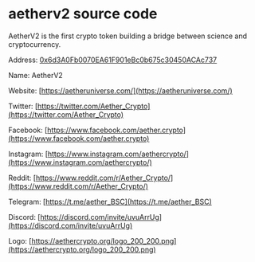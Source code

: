 # aetherv2 source code
AetherV2 is the first crypto token building a bridge between science and cryptocurrency.

Address:  [0x6d3A0Fb0070EA61F901eBc0b675c30450ACAc737](https://bscscan.com/address/0x6d3a0fb0070ea61f901ebc0b675c30450acac737#code)

Name:     AetherV2

Website:  [https://aetheruniverse.com/](https://aetheruniverse.com/)

Twitter:  [https://twitter.com/Aether_Crypto](https://twitter.com/Aether_Crypto)

Facebook: [https://www.facebook.com/aether.crypto](https://www.facebook.com/aether.crypto)

Instagram: [https://www.instagram.com/aethercrypto/](https://www.instagram.com/aethercrypto/)

Reddit:   [https://www.reddit.com/r/Aether_Crypto/](https://www.reddit.com/r/Aether_Crypto/)

Telegram: [https://t.me/aether_BSC](https://t.me/aether_BSC)

Discord:  [https://discord.com/invite/uvuArrUg](https://discord.com/invite/uvuArrUg)

Logo:     [https://aethercrypto.org/logo_200_200.png](https://aethercrypto.org/logo_200_200.png)
